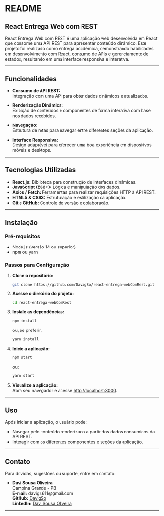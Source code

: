 # README

## React Entrega Web com REST

React Entrega Web com REST é uma aplicação web desenvolvida em React que consome uma API REST para apresentar conteúdo dinâmico. Este projeto foi realizado como entrega acadêmica, demonstrando habilidades em desenvolvimento com React, consumo de APIs e gerenciamento de estados, resultando em uma interface responsiva e interativa.

---

## Funcionalidades

- **Consumo de API REST:**  
  Integração com uma API para obter dados dinâmicos e atualizados.

- **Renderização Dinâmica:**  
  Exibição de conteúdos e componentes de forma interativa com base nos dados recebidos.

- **Navegação:**  
  Estrutura de rotas para navegar entre diferentes seções da aplicação.

- **Interface Responsiva:**  
  Design adaptável para oferecer uma boa experiência em dispositivos móveis e desktops.

---

## Tecnologias Utilizadas

- **React.js:** Biblioteca para construção de interfaces dinâmicas.
- **JavaScript (ES6+):** Lógica e manipulação dos dados.
- **Axios / Fetch:** Ferramentas para realizar requisições HTTP à API REST.
- **HTML5 & CSS3:** Estruturação e estilização da aplicação.
- **Git e GitHub:** Controle de versão e colaboração.

---

## Instalação

### Pré-requisitos

- Node.js (versão 14 ou superior)
- npm ou yarn

### Passos para Configuração

1. **Clone o repositório:**
   ```bash
   git clone https://github.com/DavigSo/react-entrega-webComRest.git
   ```
2. **Acesse o diretório do projeto:**
   ```bash
   cd react-entrega-webComRest
   ```
3. **Instale as dependências:**
   ```bash
   npm install
   ```
   ou, se preferir:
   ```bash
   yarn install
   ```
4. **Inicie a aplicação:**
   ```bash
   npm start
   ```
   ou:
   ```bash
   yarn start
   ```
5. **Visualize a aplicação:**  
   Abra seu navegador e acesse [http://localhost:3000](http://localhost:3000).

---

## Uso

Após iniciar a aplicação, o usuário pode:
- Navegar pelo conteúdo renderizado a partir dos dados consumidos da API REST.
- Interagir com os diferentes componentes e seções da aplicação.

---

## Contato

Para dúvidas, sugestões ou suporte, entre em contato:

- **Davi Sousa Oliveira**  
  Campina Grande - PB  
  **E-mail:** [davig4611@gmail.com](mailto:davig4611@gmail.com)  
  **GitHub:** [DavigSo](https://github.com/DavigSo)  
  **LinkedIn:** [Davi Sousa Oliveira](https://linkedin.com/in/davi-sousa-/)

---
